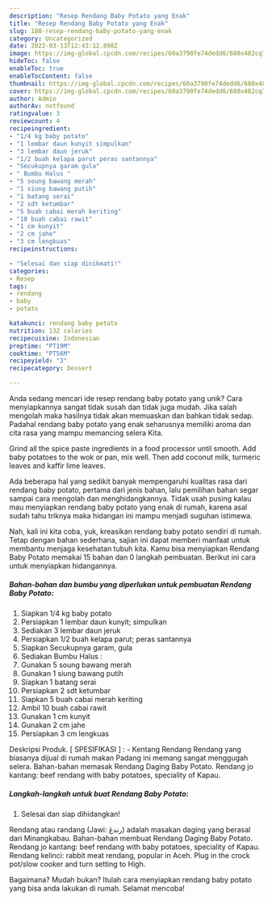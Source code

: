 ```yaml
---
description: "Resep Rendang Baby Potato yang Enak"
title: "Resep Rendang Baby Potato yang Enak"
slug: 188-resep-rendang-baby-potato-yang-enak
category: Uncategorized
date: 2022-03-13T12:43:12.898Z
image: https://img-global.cpcdn.com/recipes/60a3790fe74dedd6/680x482cq70/rendang-baby-potato-foto-resep-utama.jpg
hideToc: false
enableToc: true
enableTocContent: false
thumbnail: https://img-global.cpcdn.com/recipes/60a3790fe74dedd6/680x482cq70/rendang-baby-potato-foto-resep-utama.jpg
cover: https://img-global.cpcdn.com/recipes/60a3790fe74dedd6/680x482cq70/rendang-baby-potato-foto-resep-utama.jpg
author: Admin
authorAv: notfound
ratingvalue: 3
reviewcount: 4
recipeingredient:
- "1/4 kg baby potato"
- "1 lembar daun kunyit simpulkan"
- "3 lembar daun jeruk"
- "1/2 buah kelapa parut peras santannya"
- "Secukupnya garam gula"
- " Bumbu Halus "
- "5 soung bawang merah"
- "1 siung bawang putih"
- "1 batang serai"
- "2 sdt ketumbar"
- "5 buah cabai merah keriting"
- "10 buah cabai rawit"
- "1 cm kunyit"
- "2 cm jahe"
- "3 cm lengkuas"
recipeinstructions:

- "Selesai dan siap dinikmati!"
categories:
- Resep
tags:
- rendang
- baby
- potato

katakunci: rendang baby potato 
nutrition: 132 calories
recipecuisine: Indonesian
preptime: "PT19M"
cooktime: "PT56M"
recipeyield: "3"
recipecategory: Dessert

---
```





Anda sedang mencari ide resep rendang baby potato yang unik? Cara menyiapkannya sangat tidak susah dan tidak juga mudah. Jika salah mengolah maka hasilnya tidak akan memuaskan dan bahkan tidak sedap. Padahal rendang baby potato yang enak seharusnya memiliki aroma dan cita rasa yang mampu memancing selera Kita.





Grind all the spice paste ingredients in a food processor until smooth. Add baby potatoes to the wok or pan, mix well. Then add coconut milk, turmeric leaves and kaffir lime leaves.

Ada beberapa hal yang sedikit banyak mempengaruhi kualitas rasa dari rendang baby potato, pertama dari jenis bahan, lalu pemilihan bahan segar sampai cara mengolah dan menghidangkannya. Tidak usah pusing kalau mau menyiapkan rendang baby potato yang enak di rumah, karena asal sudah tahu triknya maka hidangan ini mampu menjadi suguhan istimewa.






Nah, kali ini kita coba, yuk, kreasikan rendang baby potato sendiri di rumah. Tetap dengan bahan sederhana, sajian ini dapat memberi manfaat untuk membantu menjaga kesehatan tubuh kita. Kamu bisa menyiapkan Rendang Baby Potato memakai 15 bahan dan 0 langkah pembuatan. Berikut ini cara untuk menyiapkan hidangannya.

<!--inarticleads1-->

##### Bahan-bahan dan bumbu yang diperlukan untuk pembuatan Rendang Baby Potato:

1. Siapkan 1/4 kg baby potato
1. Persiapkan 1 lembar daun kunyit; simpulkan
1. Sediakan 3 lembar daun jeruk
1. Persiapkan 1/2 buah kelapa parut; peras santannya
1. Siapkan Secukupnya garam, gula
1. Sediakan  Bumbu Halus :
1. Gunakan 5 soung bawang merah
1. Gunakan 1 siung bawang putih
1. Siapkan 1 batang serai
1. Persiapkan 2 sdt ketumbar
1. Siapkan 5 buah cabai merah keriting
1. Ambil 10 buah cabai rawit
1. Gunakan 1 cm kunyit
1. Gunakan 2 cm jahe
1. Persiapkan 3 cm lengkuas


Deskripsi Produk. [ SPESIFIKASI ] : - Kentang Rendang Rendang yang biasanya dijual di rumah makan Padang ini memang sangat menggugah selera. Bahan-bahan memasak Rendang Daging Baby Potato. Rendang jo kantang: beef rendang with baby potatoes, speciality of Kapau. 

<!--inarticleads2-->

##### Langkah-langkah untuk buat Rendang Baby Potato:


1. Selesai dan siap dihidangkan!

Rendang atau randang (Jawi: رندڠ) adalah masakan daging yang berasal dari Minangkabau. Bahan-bahan membuat Rendang Daging Baby Potato. Rendang jo kantang: beef rendang with baby potatoes, speciality of Kapau. Rendang kelinci: rabbit meat rendang, popular in Aceh. Plug in the crock pot/slow cooker and turn setting to High. 

Bagaimana? Mudah bukan? Itulah cara menyiapkan rendang baby potato yang bisa anda lakukan di rumah. Selamat mencoba!
